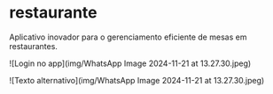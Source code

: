 # restaurante
Aplicativo inovador para o gerenciamento eficiente de mesas em restaurantes.

![Login no app](img/WhatsApp Image 2024-11-21 at 13.27.30.jpeg)

![Texto alternativo](img/WhatsApp Image 2024-11-21 at 13.27.30.jpeg)
